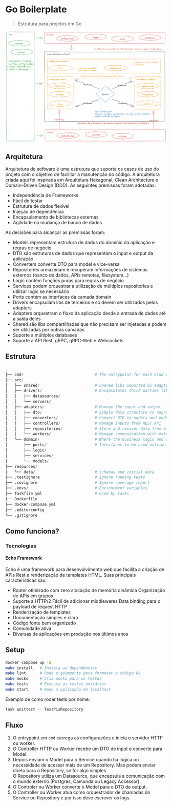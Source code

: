 # Go Boilerplate

> Estrutura para projetos em Go

![Architecture](assets/arch.png)

## Arquitetura

Arquitetura de software é uma estrutura que suporta os casos de uso do projeto
com o objetivo de facilitar a manutenção do código.
A arquitetura criada aqui foi inspirada em Arquitetura Hexagonal, Clean Architecture 
e Domain-Driven Design (DDD). As seguintes premissas foram adotadas:

- Independência de Frameworks
- Fácil de testar
- Estrutura de dados flexível
- Injeção de dependência
- Encapsulamento de bibliotecas externas
- Agilidade na mudança de banco de dados

As decisões para alcançar as premissas foram:

- Models representam estrutura de dados do domínio da aplicação e regras de negócio
- DTO são estruturas de dados que representam o input e output da aplicação
- Converters converte DTO para model e vice-versa
- Repositories armazenam e recuperam informações de sistemas externos (banco de dados, APIs remotas, filesystem...)
- Logic contém funções puras para regras de negócio
- Services podem orquestrar a utilização de múltiplos repositories e utilizar logic se necessário
- Ports contém as interfaces da camada domain
- Drivers encapsulam libs de terceiros e só devem ser utilizados pelos adapters
- Adapters orquestram o fluxo da aplicação desde a entrada de dados até a saída deles
- Shared são libs compartilhadas que não precisam ser injetadas e podem ser utilizadas por outras camadas
- Suporte a múltiplos databases
- Suporte a API Rest, gRPC, gRPC-Web e Websockets


## Estrutura

```python
.
├── cmd/                               # The entrypoint for each kind of application
├── src/
│   ├── shared/                        # Shared libs imported by adapters and domain layers without DI
│   ├── drivers/                       # Encapsulates third parties libs and exposes interfaces to be used by adapters
│   │   ├── datasources/
│   │   └── servers/
│   ├── adapters/                      # Manage the input and output
│   │   ├── dto/                       # Simple data structure to represent external data
│   │   ├── converters/                # Convert DTO to models and models to DTO
│   │   ├── controllers/               # Manage inputs from REST API
│   │   ├── repositories/              # Store and recover data from external storage like databases and queues
│   │   └── workers/                   # Manage communication with external services
│   └── domain/                        # Where the business logic and services lives
│       ├── ports/                     # Interfaces to be used outside this layer
│       ├── logic/
│       ├── services/
│       └── models/
├── resources/
│   └── data/                          # Schemas and initial data
├── .testignore                        # Ignore running tests
├── .covignore                         # Ignore coverage report
├── .envs/                             # Environment variables
├── Taskfile.yml                       # Used by Tasks
├── Dockerfile
├── docker-compose.yml
├── .editorconfig
└── .gitignore
```

## Como funciona?

### Tecnologias

#### Echo Framework

Echo é uma framework para desenvolvimento web que facilita a criação de APIs
Rest e renderização de templates HTML.  Suas principais características são:

- Router otimizado com zero alocação de memória dinâmica Organização de APIs em grupos
- Suporte a HTTP/2 Fácil de adicionar middlewares Data binding para o payload de request HTTP
- Renderização de templates
- Documentação simples e clara
- Código fonte bem organizado
- Comunidade ativa
- Diversas de aplicações em produção nos últimos anos

## Setup

```sh
docker compose up -d
make install   # Instala as dependências
make lint      # Roda o goimports para formatar o código Go
make mocks     # Cria mocks para os testes
make tests     # Executa os testes unitários
make start     # Roda a aplicação em localhost
```

Exemplo de como rodar tests por nome:

```sh
task unittest -- TestPisRepository
```

## Fluxo

1. O entrypoint em `cmd` carrega as configurações e  inicia o servidor HTTP ou worker.
2. O Controller HTTP ou Worker recebe um DTO de input e converte para Model.
3. Depois enviam o Model para o Service quando há lógica ou necessidade de acessar mais de um Repository. Mas podem enviar direto para o Repository, se for algo simples.  
   O Repository utiliza um Datasource, que encapsula a comunicação com o mundo externo (Postgres, Camunda ou Legacy Accessor).
4. O Controler ou Worker converte o Model para o DTO de output.
5. O Controller ou Worker atua como orquestrador de chamadas do Service ou Repository e por isso deve escrever os logs.

